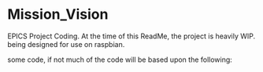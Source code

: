 # Mission_Vision
EPICS Project Coding.
At the time of this ReadMe, the project is heavily WIP.
being designed for use on raspbian.




some code, if not much of the code will be based upon the following: 

